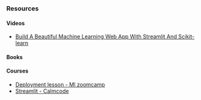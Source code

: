 ### Resources

#### Videos
- [Build A Beautiful Machine Learning Web App With Streamlit And Scikit-learn](https://www.youtube.com/watch?v=Klqn--Mu2pE)

#### Books


#### Courses
- [Deployment lesson - Ml zoomcamp](https://github.com/alexeygrigorev/mlbookcamp-code/tree/master/course-zoomcamp/05-deployment)
- [Streamlit - Calmcode](https://calmcode.io/streamlit/hello-world.html)
